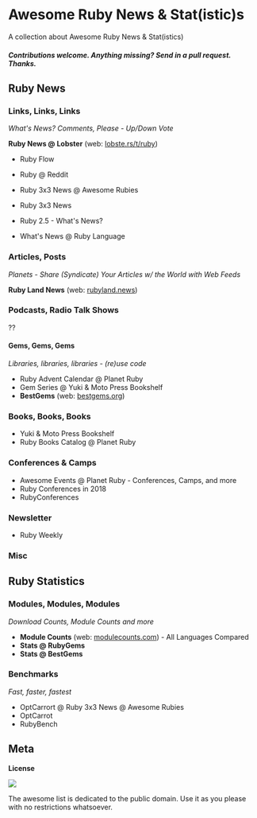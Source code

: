 # Awesome Ruby News & Stat(istic)s

A collection about Awesome Ruby News & Stat(istics) 


#### _Contributions welcome. Anything missing? Send in a pull request. Thanks._



## Ruby News


### Links, Links, Links

_What's News? Comments, Please - Up/Down Vote_

**Ruby News @ Lobster**  (web: [lobste.rs/t/ruby](https://lobste.rs/t/ruby))

- Ruby Flow
- Ruby @ Reddit

- Ruby 3x3 News @ Awesome Rubies
- Ruby 3x3 News
- Ruby 2.5 - What's News?
- What's News @ Ruby Language



### Articles, Posts

_Planets - Share (Syndicate) Your Articles w/ the World with Web Feeds_

**Ruby Land News** (web: [rubyland.news](https://rubyland.news))


### Podcasts, Radio Talk Shows

??


#### Gems, Gems, Gems

_Libraries, libraries, libraries - (re)use code_

- Ruby Advent Calendar @ Planet Ruby
- Gem Series @ Yuki & Moto Press Bookshelf
- **BestGems**  (web: [bestgems.org](http://bestgems.org))


### Books, Books, Books

- Yuki & Moto Press Bookshelf
- Ruby Books Catalog @ Planet Ruby


### Conferences & Camps

- Awesome Events @ Planet Ruby  - Conferences, Camps, and more
- Ruby Conferences in 2018 
- RubyConferences


### Newsletter

- Ruby Weekly


### Misc


## Ruby Statistics

### Modules, Modules, Modules

_Download Counts, Module Counts and more_

- **Module Counts** (web: [modulecounts.com](http://modulecounts.com)) - All Languages Compared 
- **Stats @ RubyGems**
- **Stats @ BestGems**


### Benchmarks

_Fast, faster, fastest_

- OptCarrort @ Ruby 3x3 News @ Awesome Rubies
- OptCarrot
- RubyBench



## Meta

**License**

![](https://publicdomainworks.github.io/buttons/zero88x31.png)

The awesome list is dedicated to the public domain. Use it as you please with no restrictions whatsoever.
